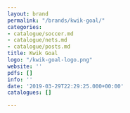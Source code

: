 ```yaml
---
layout: brand
permalink: "/brands/kwik-goal/"
categories:
- catalogue/soccer.md
- catalogue/nets.md
- catalogue/posts.md
title: Kwik Goal
logo: "/kwik-goal-logo.png"
website: ''
pdfs: []
info: ''
date: '2019-03-29T22:29:25.000+00:00'
catalogues: []

---
```

